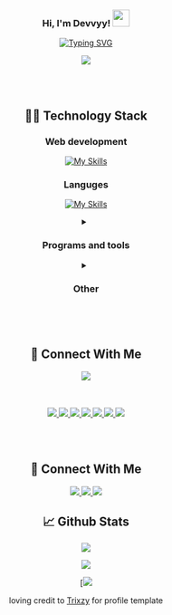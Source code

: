 <h3 align="center">
  Hi, I'm Devvyy!
  <img src="https://media.giphy.com/media/hvRJCLFzcasrR4ia7z/giphy.gif" width="30px"/>
</h3>


<div align="center">

<!--- https://readme-typing-svg.herokuapp.com --->
[![Typing SVG](https://readme-typing-svg.herokuapp.com?font=Fira+Code&pause=1000&color=F7722E&center=true&vCenter=true&width=435&lines=Cyber+security+student;Software+designer;Discord+developer)](https://git.io/typing-svg)
 
![](https://komarev.com/ghpvc/?username=Devvyyxyz)
 
</div>

<br></br>

<h2 align="center">
  👨‍💻 Technology Stack
</h2>


<!-- https://github.com/tandpfun/skill-icons -->

<h3 align="center">Web development</h3>
<div align="center">
  
[![My Skills](https://skillicons.dev/icons?i=js,html,css,nodejs,cloudflare,gcp,mongodb,bootstrap,wordpress&perline=3)](https://skillicons.dev)
  
</div>


<h3 align="center">Languges</h3>
<div align="center">
  
[![My Skills](https://skillicons.dev/icons?i=bash,c,cs,cpp,py,java,html,css,js,md&perline=5)](https://skillicons.dev)
  
</div>


<details>
  <summary align="center"><h3 align="center">Programs and tools</h3></summary>
<div align="center">
  
[![My Skills](https://skillicons.dev/icons?i=ae,au,ai,ps,xd,pr,blender,visualstudio,godot,unity,unreal,idea,replit,figma,codepen,heroku,github,stackoverflow&perline=5)](https://skillicons.dev)
  
</div>
</details>


<details>
  <summary align="center"><h3 align="center">Other</h3></summary>
<div align="center">
  
[![My Skills](https://skillicons.dev/icons?i=discord,bots,twitter,instagram)](https://skillicons.dev)
  
</div>
</details>

<br></br>

<h2 align="center">
  🔗 Connect With Me
</h2> 

<div align="center">
  <picture>
    <img align="center" src="https://lanyard-profile-readme.vercel.app/api/664171400193638401?theme=dark&animated=true&hideDiscrim=false&idleMessage=Probably%20doing%20something%20else..." onclick="return false;">
  </picture> 
</div>
<br></br>
<p align="center">
  <a href="https://discordapp.com/users/664171400193638401">
    <img src="https://skillicons.dev/icons?i=discord" />
  </a>
  <a href="https://twitter.com/@devvyyxyz">
    <img src="https://skillicons.dev/icons?i=twitter" />
  </a>
  <a href="https://instagram.com">
    <img src="https://skillicons.dev/icons?i=instagram" />
  </a>
  <a href="https://github.com/devvyyxyz">
    <img src="https://skillicons.dev/icons?i=github" />
  </a>
  <a href="https://www.linkedin.com/in/khyle-mitchell-5a97a1275/">
    <img src="https://skillicons.dev/icons?i=linkedin" />
  </a>
  <a href="https://replit.com/@devvyyxyz">
    <img src="https://skillicons.dev/icons?i=replit" />
  </a>
  <a href="https://stackoverflow.com">
    <img src="https://skillicons.dev/icons?i=stackoverflow" />
  </a>
</p>

<br></br>

<h2 align="center">
  🔗 Connect With Me
</h2> 
<p align="center">
    <a href="https://github.com/devvyyxyz/noodle-bot">
        <img src="https://github-readme-stats.vercel.app/api/pin/?username=devvyyxyz&repo=noodle-bot&bg_color=0d1117&title_color=58a6ff&text_color=8b949e&icon_color=8b949e&hide_border=true/" />
    </a>
    <a href="https://github.com/devvyyxyz/noodle-bot">
        <img src="https://github-readme-stats.vercel.app/api/pin/?username=devvyyxyz&repo=noodle-bot&bg_color=0d1117&title_color=58a6ff&text_color=8b949e&icon_color=8b949e&hide_border=true/" />
    </a>
    <a href="https://github.com/devvyyxyz/noodle-bot">
        <img src="https://github-readme-stats.vercel.app/api/pin/?username=devvyyxyz&repo=noodle-bot&bg_color=0d1117&title_color=58a6ff&text_color=8b949e&icon_color=8b949e&hide_border=true/" />
    </a>
</p>


<h2 align="center">
  📈 Github Stats
</h2>

<!-- https://github.com/jstrieb/github-stats -->
<div align="center">
  
![](https://github-readme-streak-stats.herokuapp.com/?user=devvyyxyz&hide_border=true&background=0D1117&currStreakLabel=FFFFFF&sideLabels=FFFFFF&currStreakNum=FFFFFF&dates=FFFFFF&sideNums=FFFFFF&fire=006BD6&ring=006BD6&stroke=FFFFFFFF) 
  
![](https://github-readme-stats.vercel.app/api?username=devvyyxyz&hide=issues,prs&count_private=true&show_owner=true&show_icons=true&bg_color=0d1117&title_color=ffffff&text_color=ffffff&icon_color=006bd6&hide_border=true/)
  
[![](https://github-readme-stats.vercel.app/api/top-langs/?username=devvyyxyz&layout=compact&card_width=445&bg_color=0d1117&title_color=ffffff&text_color=ffffff&icon_color=006bd6&hide_border=true/)

</div>
<div align="center">
  loving credit to <a href="https://github.com/trixzyy">Trixzy</a> for profile template
</div>

